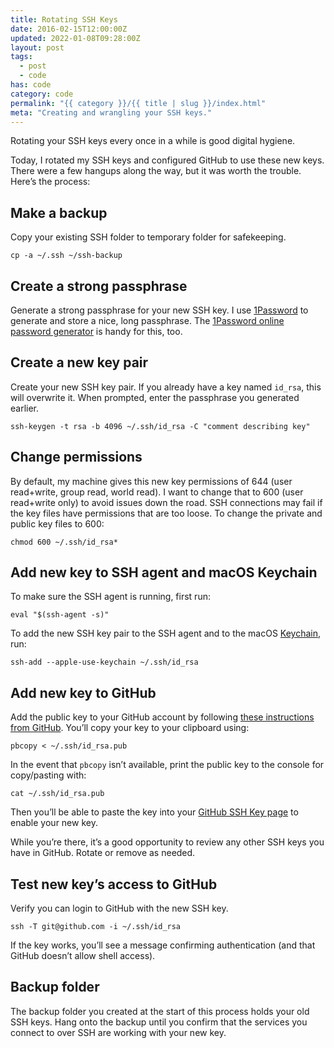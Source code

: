 ```yaml
---
title: Rotating SSH Keys
date: 2016-02-15T12:00:00Z
updated: 2022-01-08T09:28:00Z
layout: post
tags:
  - post
  - code
has: code
category: code
permalink: "{{ category }}/{{ title | slug }}/index.html"
meta: "Creating and wrangling your SSH keys."
---
```


Rotating your SSH keys every once in a while is good digital hygiene.

Today, I rotated my SSH keys and configured GitHub to use these new keys. There were a few hangups along the way, but it was worth the trouble. Here&rsquo;s the process:

## Make a backup

Copy your existing SSH folder to temporary folder for safekeeping.

`cp -a ~/.ssh ~/ssh-backup`

## Create a strong passphrase

Generate a strong passphrase for your new SSH key. I use [1Password](https://1password.com/) to generate and store a nice, long passphrase. The [1Password online password generator](https://1password.com/password-generator/) is handy for this, too.

## Create a new key pair

Create your new SSH key pair. If you already have a key named `id_rsa`, this will overwrite it. When prompted, enter the passphrase you generated earlier.

`ssh-keygen -t rsa -b 4096 ~/.ssh/id_rsa -C "comment describing key"`

## Change permissions

By default, my machine gives this new key permissions of 644 (user read+write, group read, world read). I want to change that to 600 (user read+write only) to avoid issues down the road. SSH connections may fail if the key files have permissions that are too loose. To change the private and public key files to 600:

`chmod 600 ~/.ssh/id_rsa*`

## Add new key to SSH agent and macOS Keychain

To make sure the SSH agent is running, first run:

`eval "$(ssh-agent -s)"`

To add the new SSH key pair to the SSH agent and to the macOS [Keychain](<https://en.wikipedia.org/wiki/Keychain_(software)>), run:

`ssh-add --apple-use-keychain ~/.ssh/id_rsa`

## Add new key to GitHub

Add the public key to your GitHub account by following [these instructions from GitHub](https://docs.github.com/articles/adding-a-new-ssh-key-to-your-github-account). You&rsquo;ll copy your key to your clipboard using:

`pbcopy < ~/.ssh/id_rsa.pub`

In the event that `pbcopy` isn&rsquo;t available, print the public key to the console for copy/pasting with:

`cat ~/.ssh/id_rsa.pub`

Then you&rsquo;ll be able to paste the key into your [GitHub SSH Key page](https://github.com/settings/keys) to enable your new key.

While you&rsquo;re there, it&rsquo;s a good opportunity to review any other SSH keys you have in GitHub. Rotate or remove as needed.

## Test new key&rsquo;s access to GitHub

Verify you can login to GitHub with the new SSH key.

`ssh -T git@github.com -i ~/.ssh/id_rsa`

If the key works, you&rsquo;ll see a message confirming authentication (and that GitHub doesn&rsquo;t allow shell access).

## Backup folder

The backup folder you created at the start of this process holds your old SSH keys. Hang onto the backup until you confirm that the services you connect to over SSH are working with your new key.
